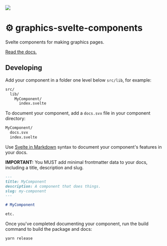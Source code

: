 ![](https://graphics.thomsonreuters.com/style-assets/images/logos/reuters-graphics-logo/svg/graphics-logo-color-dark.svg)

# ⚙️ graphics-svelte-components

Svelte components for making graphics pages.

[Read the docs.](https://reuters-graphics.github.io/graphics-svelte-components/)

## Developing

Add your component in a folder one level below `src/lib`, for example:

```bash
src/
  lib/
    MyComponent/
      index.svelte
```

To document your component, add a `docs.svx` file in your component directory:

```bash
MyComponent/
  docs.svx
  index.svelte
```

Use [Svelte in Markdown](https://mdsvex.com/) syntax to document your component's features in your docs.

**IMPORTANT:** You MUST add minimal frontmatter data to your docs, including a title, description and slug.

```markdown
---
title: MyComponent
description: A component that does things.
slug: my-component
---

# MyComponent

etc.
```

Once you've completed documenting your component, run the build command to build the package and docs:

```bash
yarn release
```
